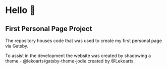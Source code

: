 # Hello 👋

## First Personal Page Project

The repository houses code that was used to create my first personal page via Gatsby.

To assist in the development the website was created by shadowing a theme - @lekoarts/gatsby-theme-jodie created by @Lekoarts.
